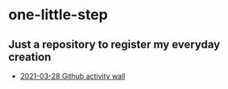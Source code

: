 # one-little-step

## Just a repository to register my everyday creation

- [2021-03-28 Github activity wall](https://onezhaoyn.github.io)
